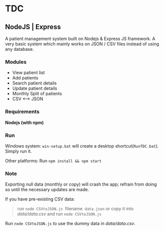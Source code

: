 TDC
=
## NodeJS | Express

A patient management system built on Nodejs & Express JS framework.
A very basic system which mainly works on JSON / CSV files instead of using any database.

### Modules
- View patient list
- Add patients
- Search patient details
- Update patient details
- Monthly Split of patients
- CSV <--> JSON

### Requirements
**Nodejs (with npm)**

### Run
Windows system: `win-setup.bat` will create a desktop shortcut(`RunTDC.bat`). Simply run it.

Other platforms: Run `npm install && npm start`

### Note
Exporting null data (monthly or copy) will crash the app; refrain from doing so until the necessary updates are made.

If you have pre-existing CSV data:
> run `node CSVtoJSON.js `filename` data.json`
or
> copy it into *data/data.csv* and run `node CSVtoJSON.js`

Run `node CSVtoJSON.js` to use the dummy data in *data/data.csv*.
